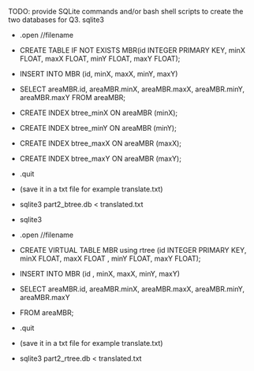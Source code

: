TODO: provide SQLite commands and/or bash shell scripts to create the two databases for Q3.
sqlite3
- .open //filename
- CREATE TABLE IF NOT EXISTS MBR(id INTEGER PRIMARY KEY, minX FLOAT, maxX FLOAT, minY FLOAT, maxY FLOAT);
- INSERT INTO MBR (id, minX, maxX, minY, maxY)
- SELECT areaMBR.id, areaMBR.minX, areaMBR.maxX, areaMBR.minY, areaMBR.maxY FROM areaMBR;
- CREATE INDEX btree_minX ON areaMBR (minX);
- CREATE INDEX btree_minY ON areaMBR (minY);
- CREATE INDEX btree_maxX ON areaMBR (maxX);
- CREATE INDEX btree_maxY ON areaMBR (maxY);
- .quit

- (save it in a txt file for example translate.txt)
- sqlite3 part2_btree.db < translated.txt


- sqlite3
- .open //filename
- CREATE VIRTUAL TABLE MBR using rtree (id INTEGER PRIMARY KEY, minX FLOAT, maxX FLOAT , minY FLOAT, maxY FLOAT);
- INSERT INTO MBR (id , minX, maxX, minY, maxY)
- SELECT areaMBR.id, areaMBR.minX, areaMBR.maxX, areaMBR.minY, areaMBR.maxY
- FROM areaMBR;
- .quit

- (save it in a txt file for example translate.txt)
- sqlite3 part2_rtree.db < translated.txt

